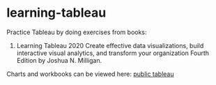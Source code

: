 # learning-tableau

Practice Tableau by doing exercises from books:
1. Learning Tableau 2020 Create effective data visualizations, build interactive visual analytics, and transform your organization Fourth Edition by Joshua N. Milligan.

Charts and workbooks can be viewed here:
[public tableau](https://public.tableau.com/profile/duy.lam.nguyen)
